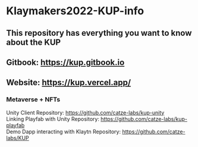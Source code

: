 # Klaymakers2022-KUP-info <br/>
## This repository has everything you want to know about the KUP<br/>
## Gitbook: https://kup.gitbook.io <br/>
## Website: https://kup.vercel.app/ <br/>

### **Metaverse + NFTs**<br/>
Unity Client Repository: https://github.com/catze-labs/kup-unity<br/>
Linking Playfab with Unity Repository: https://github.com/catze-labs/kup-playfab<br/>
Demo Dapp interacting with Klaytn Repository: https://github.com/catze-labs/KUP<br/>


